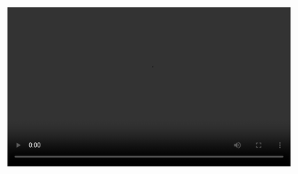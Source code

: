 <video width="640" height="360" controls>
  <source src="priyanshumaurya007_e-commerce-backend - Google Chrome 2024-04-07 21-40-22.mp4" type="video/mp4">
  Your browser does not support the video tag.
</video>

